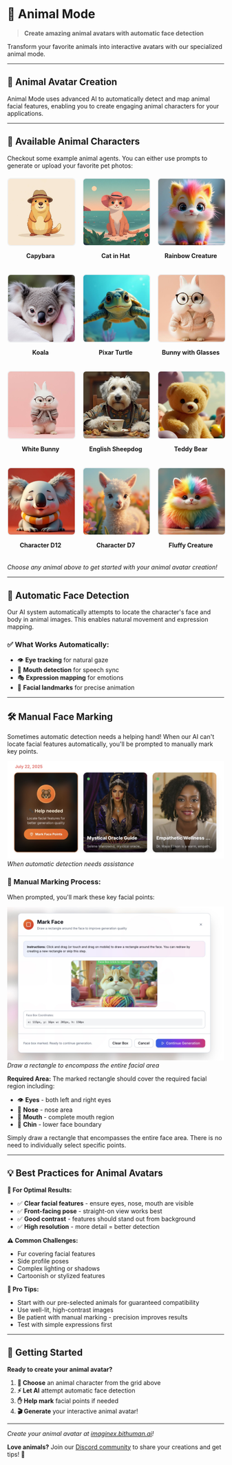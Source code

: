 # 🐾 Animal Mode

> **Create amazing animal avatars with automatic face detection**

Transform your favorite animals into interactive avatars with our specialized animal mode.

---

## 🎯 Animal Avatar Creation

Animal Mode uses advanced AI to automatically detect and map animal facial features, enabling you to create engaging animal characters for your applications.

---

## 🐨 Available Animal Characters

Checkout some example animal agents. You can either use prompts to generate or upload your favorite pet photos:

<div style="display: grid; grid-template-columns: repeat(3, 1fr); gap: 20px; margin: 20px 0;">

<div style="text-align: center;">
<div style="width: 100%; aspect-ratio: 1; overflow: hidden; border-radius: 8px; border: 2px solid #f1f3f4;">
<img src="../assets/animals/capybara.jpg" alt="Capybara" style="width: 100%; height: 100%; object-fit: cover;">
</div>
<p><strong>Capybara</strong></p>
</div>

<div style="text-align: center;">
<div style="width: 100%; aspect-ratio: 1; overflow: hidden; border-radius: 8px; border: 2px solid #f1f3f4;">
<img src="../assets/animals/cat-hat.jpg" alt="Cat in a Hat" style="width: 100%; height: 100%; object-fit: cover;">
</div>
<p><strong>Cat in Hat</strong></p>
</div>

<div style="text-align: center;">
<div style="width: 100%; aspect-ratio: 1; overflow: hidden; border-radius: 8px; border: 2px solid #f1f3f4;">
<img src="../assets/animals/rainbow-creature.jpg" alt="Rainbow Creature" style="width: 100%; height: 100%; object-fit: cover;">
</div>
<p><strong>Rainbow Creature</strong></p>
</div>

<div style="text-align: center;">
<div style="width: 100%; aspect-ratio: 1; overflow: hidden; border-radius: 8px; border: 2px solid #f1f3f4;">
<img src="../assets/animals/koala.jpg" alt="Koala" style="width: 100%; height: 100%; object-fit: cover;">
</div>
<p><strong>Koala</strong></p>
</div>

<div style="text-align: center;">
<div style="width: 100%; aspect-ratio: 1; overflow: hidden; border-radius: 8px; border: 2px solid #f1f3f4;">
<img src="../assets/animals/turtle.jpg" alt="Pixar Turtle" style="width: 100%; height: 100%; object-fit: cover;">
</div>
<p><strong>Pixar Turtle</strong></p>
</div>

<div style="text-align: center;">
<div style="width: 100%; aspect-ratio: 1; overflow: hidden; border-radius: 8px; border: 2px solid #f1f3f4;">
<img src="../assets/animals/bunny-glasses.jpg" alt="Bunny with Glasses" style="width: 100%; height: 100%; object-fit: cover;">
</div>
<p><strong>Bunny with Glasses</strong></p>
</div>

<div style="text-align: center;">
<div style="width: 100%; aspect-ratio: 1; overflow: hidden; border-radius: 8px; border: 2px solid #f1f3f4;">
<img src="../assets/animals/bunny-white.jpg" alt="White Bunny" style="width: 100%; height: 100%; object-fit: cover;">
</div>
<p><strong>White Bunny</strong></p>
</div>

<div style="text-align: center;">
<div style="width: 100%; aspect-ratio: 1; overflow: hidden; border-radius: 8px; border: 2px solid #f1f3f4;">
<img src="../assets/animals/sheepdog.jpg" alt="Sheepdog" style="width: 100%; height: 100%; object-fit: cover;">
</div>
<p><strong>English Sheepdog</strong></p>
</div>

<div style="text-align: center;">
<div style="width: 100%; aspect-ratio: 1; overflow: hidden; border-radius: 8px; border: 2px solid #f1f3f4;">
<img src="../assets/animals/teddy-bear.jpg" alt="Teddy Bear" style="width: 100%; height: 100%; object-fit: cover;">
</div>
<p><strong>Teddy Bear</strong></p>
</div>

<div style="text-align: center;">
<div style="width: 100%; aspect-ratio: 1; overflow: hidden; border-radius: 8px; border: 2px solid #f1f3f4;">
<img src="../assets/animals/d12.jpg" alt="Character D12" style="width: 100%; height: 100%; object-fit: cover;">
</div>
<p><strong>Character D12</strong></p>
</div>

<div style="text-align: center;">
<div style="width: 100%; aspect-ratio: 1; overflow: hidden; border-radius: 8px; border: 2px solid #f1f3f4;">
<img src="../assets/animals/d7.jpg" alt="Character D7" style="width: 100%; height: 100%; object-fit: cover;">
</div>
<p><strong>Character D7</strong></p>
</div>

<div style="text-align: center;">
<div style="width: 100%; aspect-ratio: 1; overflow: hidden; border-radius: 8px; border: 2px solid #f1f3f4;">
<img src="../assets/animals/fluffy-creature.jpg" alt="Fluffy Rainbow Creature" style="width: 100%; height: 100%; object-fit: cover;">
</div>
<p><strong>Fluffy Creature</strong></p>
</div>

</div>

*Choose any animal above to get started with your animal avatar creation!*

---

## 🤖 Automatic Face Detection

Our AI system automatically attempts to locate the character's face and body in animal images. This enables natural movement and expression mapping.

### ✅ **What Works Automatically:**
- 👁️ **Eye tracking** for natural gaze
- 👄 **Mouth detection** for speech sync
- 🎭 **Expression mapping** for emotions
- 📐 **Facial landmarks** for precise animation

---

## 🛠️ Manual Face Marking

Sometimes automatic detection needs a helping hand! When our AI can't locate facial features automatically, you'll be prompted to manually mark key points.

![Help Needed](../assets/images/example-help-needed.jpg)
*When automatic detection needs assistance*

### 📍 **Manual Marking Process:**

When prompted, you'll mark these key facial points:

![Mark Face Points](../assets/images/example-mark-face-points.jpg)
*Draw a rectangle to encompass the entire facial area*

**Required Area:**
The marked rectangle should cover the required facial region including:
- 👁️ **Eyes** - both left and right eyes
- 👃 **Nose** - nose area
- 👄 **Mouth** - complete mouth region
- 🔹 **Chin** - lower face boundary

Simply draw a rectangle that encompasses the entire face area. There is no need to individually select specific points.

---

## 💡 Best Practices for Animal Avatars

**🎯 For Optimal Results:**
- ✅ **Clear facial features** - ensure eyes, nose, mouth are visible
- ✅ **Front-facing pose** - straight-on view works best
- ✅ **Good contrast** - features should stand out from background
- ✅ **High resolution** - more detail = better detection

**⚠️ Common Challenges:**
- Fur covering facial features
- Side profile poses
- Complex lighting or shadows
- Cartoonish or stylized features

**🔧 Pro Tips:**
- Start with our pre-selected animals for guaranteed compatibility
- Use well-lit, high-contrast images
- Be patient with manual marking - precision improves results
- Test with simple expressions first

---

## 🚀 Getting Started

**Ready to create your animal avatar?**

1. **🎯 Choose** an animal character from the grid above
2. **⚡ Let AI** attempt automatic face detection
3. **✋ Help mark** facial points if needed
4. **🎬 Generate** your interactive animal avatar!

---

*Create your animal avatar at [imaginex.bithuman.ai](https://imaginex.bithuman.ai)!*

**Love animals?** Join our [Discord community](https://discord.gg/ES953n7bPA) to share your creations and get tips! 🐾 